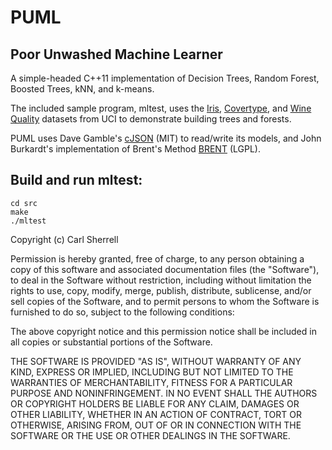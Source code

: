# PUML
Poor Unwashed Machine Learner
-----------------------------

A simple-headed C++11 implementation of Decision Trees, Random Forest, Boosted Trees, kNN, and k-means.

The included sample program, mltest, uses the [Iris](https://archive.ics.uci.edu/ml/datasets/Iris ""), [Covertype](https://archive.ics.uci.edu/ml/datasets/Covertype ""), and [Wine Quality](https://archive.ics.uci.edu/ml/datasets/Wine+Quality "") datasets from UCI to demonstrate building trees and forests.  

PUML uses Dave Gamble's [cJSON](https://github.com/DaveGamble/cJSON "cJSON") (MIT) to read/write its models, and John Burkardt's implementation of Brent's Method [BRENT](https://people.sc.fsu.edu/~jburkardt/c_src/brent/brent.html "BRENT") (LGPL).
  
  
Build and run mltest:
---------------------
    cd src  
    make  
    ./mltest  



Copyright (c) Carl Sherrell

Permission is hereby granted, free of charge, to any person obtaining a copy
of this software and associated documentation files (the "Software"), to deal
in the Software without restriction, including without limitation the rights
to use, copy, modify, merge, publish, distribute, sublicense, and/or sell
copies of the Software, and to permit persons to whom the Software is
furnished to do so, subject to the following conditions:

The above copyright notice and this permission notice shall be included in all
copies or substantial portions of the Software.

THE SOFTWARE IS PROVIDED "AS IS", WITHOUT WARRANTY OF ANY KIND, EXPRESS OR
IMPLIED, INCLUDING BUT NOT LIMITED TO THE WARRANTIES OF MERCHANTABILITY,
FITNESS FOR A PARTICULAR PURPOSE AND NONINFRINGEMENT. IN NO EVENT SHALL THE
AUTHORS OR COPYRIGHT HOLDERS BE LIABLE FOR ANY CLAIM, DAMAGES OR OTHER
LIABILITY, WHETHER IN AN ACTION OF CONTRACT, TORT OR OTHERWISE, ARISING FROM,
OUT OF OR IN CONNECTION WITH THE SOFTWARE OR THE USE OR OTHER DEALINGS IN THE
SOFTWARE.


